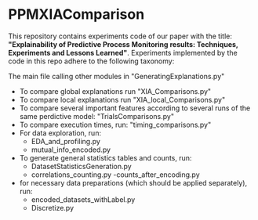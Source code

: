 # PPMXIAComparison
This repository contains experiments code of our paper with the title: __"Explainability of Predictive Process Monitoring results: Techniques, Experiments and Lessons Learned"__. Experiments implemented by the code in this repo adhere to the following taxonomy:

The main file calling other modules in "GeneratingExplanations.py"
- To compare global explanations run "XIA_Comparisons.py"
- To compare local explanations run "XIA_local_Comparisons.py"
- To compare several important features according to several runs of the same perdictive model: "TrialsComparisons.py"
- To compare execution times, run: "timing_comparisons.py"
- For data exploration, run:
  - EDA_and_profiling.py 
  - mutual_info_encoded.py
- To generate general statistics tables and counts, run:
  - DatasetStatisticsGeneration.py
  - correlations_counting.py
  -counts_after_encoding.py
- for necessary data preparations (which should be applied separately), run:
  - encoded_datasets_withLabel.py
  - Discretize.py
